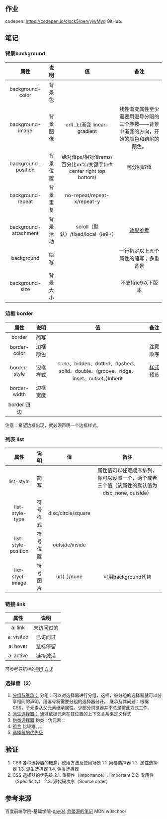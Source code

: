 ## 作业
codepen: https://codepen.io/clock5/pen/yjwMyd
GitHub:

## 笔记
### 背景background
| 属性|说明|值|备注|
|:-----:|:-----:|:-----:|:-----:|
|background-color   | 背景色  |   |   |
|background-image   | 背景图像  | url(..);/渐变 linear-gradient |线性渐变属性至少需要用逗号分隔的三个参数——背景中渐变的方向，开始的颜色和结尾的颜色。  |
|background-position  | 背景位置  | 绝对值px/相对值rems/百分比xx%/关键字(left center right top bottom) | 可分别取值 |
|background-repeat   | 背景重复  | no-repeat/repeat-x/repeat-y  |   |
|background-attachment | 背景活动  | scroll（默认）/fixed/local（ie9+）  |[效果参考](https://mdn.github.io/learning-area/css/styling-boxes/backgrounds/background-attachment.html) |
|background   | 简写  |   | 一行指定以上五个属性的缩写；多重背景  |
|background-size   | 背景大小  |   | 不支持ie9以下版本  |

### 边框 border  
| 属性|说明|值|备注|
|:-----:|:-----:|:-----:|:-----:|
|border| 简写  |   |   |
|border-color   | 边框颜色  |   |  注意顺序 |
|border-style   | 边框样式  |none、hidden、dotted、dashed、solid、double、(groove、ridge、inset、outset、)inherit  |  [样式预览](https://developer.mozilla.org/zh-CN/docs/Web/CSS/border-style) |
|border-width   | 边框宽度  |   |   |
|border 四边   |   |   |   |     
注意：希望边框出现，就必须声明一个边框样式。

### 列表 list
| 属性|说明|值|备注|
|:-----:|:-----:|:-----:|:-----:|
|list-style   | 简写  |   | 属性值可以任意顺序排列，你可以设置一个，两个或者三个值（该属性的默认值为 disc, none, outside）  |
|list-style-type   | 符号样式  | disc/circle/square  |   |
|list-style-position  | 符号位置  | outside/inside  |   |
|list-styel-image   | 符号图片  | url(..)/none  |  可用background代替 |

### 链接 link
| 属性|说明|
|:-----:|:-----:|
| a: link   | 未访问过的  |
| a: visited  | 已访问过  |
| a: hover   | 鼠标停留  |
| a: active   | 链接激活  |
可参考导航栏的[制作方式](http://www.runoob.com/css/css-navbar.html)


### 选择器（2）
1. [分组与继承：](http://www.w3school.com.cn/css/css_syntax_pro.asp)
分组：可以对选择器进行分组，这样，被分组的选择器就可以分享相同的声明。用逗号将需要分组的选择器分开。
继承及其问题：根据 CSS，子元素从父元素继承属性。少部分浏览器并不总是按此方式工作。
2. [派生选择器：](http://www.w3school.com.cn/css/css_syntax_descendant_selector.asp)
通过依据元素在其位置的上下文关系来定义样式
3. [伪类选择器](https://developer.mozilla.org/zh-CN/docs/Learn/CSS/Introduction_to_CSS/Pseudo-classes_and_pseudo-elements)
伪类 :
伪元素 ::
4. [组合](https://developer.mozilla.org/zh-CN/docs/Learn/CSS/Introduction_to_CSS/Combinators_and_multiple_selectors)
比较难。。。
5. [选择器的优先级](https://developer.mozilla.org/zh-CN/docs/Learn/CSS/Introduction_to_CSS/Cascade_and_inheritance)


## 验证
1. CSS 各种选择器的概念，使用方法及使用场景
1.1. 简易选择器
1.2. 属性选择器
1.3. 派生选择器
1.4. 伪类选择器
2. CSS 选择器的优先级
2.1. 重要性（Importance）：!important
2.2. 专用性（Specificity）
2.3. 源代码次序（Source order）

## 参考来源
百度前端学院-基础学院-[day04](http://ife.baidu.com/course/detail/id/38)
[俞綮源的笔记](http://ife.baidu.com/note/detail/id/823)
MDN
w3school
